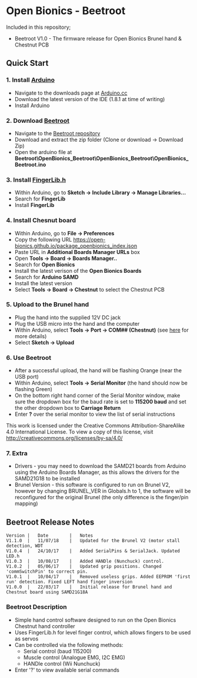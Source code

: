 # Open Bionics - Beetroot

Included in this repository;

- Beetroot V1.0 - The firmware release for Open Bionics Brunel hand & Chestnut PCB 

## Quick Start
### 1. Install [Arduino](https://www.arduino.cc)
* Navigate to the downloads page at [Arduino.cc](https://www.arduino.cc/en/Main/Software)
* Download the latest version of the IDE (1.8.1 at time of writing)
* Install Arduino
### 2. Download [Beetroot](https://github.com/Open-Bionics/Beetroot) 
* Navigate to the [Beetroot repository](https://github.com/Open-Bionics/Beetroot) 
* Download and extract the zip folder (Clone or download -> Download Zip)
* Open the arduino file at **Beetroot\OpenBionics_Beetroot\OpenBionics_Beetroot\OpenBionics_Beetroot.ino**
### 3. Install [FingerLib.h](https://github.com/Open-Bionics/FingerLib)
* Within Arduino, go to **Sketch -> Include Library -> Manage Libraries...**
* Search for **FingerLib**
* Install **FingerLib**
### 4. Install Chesnut board
* Within Arduino, go to **File -> Preferences**
* Copy the following URL https://open-bionics.github.io/package_openbionics_index.json
* Paste URL in **Additional Boards Manager URLs** box
* Open **Tools -> Board -> Boards Manager..**
* Search for **Open Bionics**
* Install the latest verison of the **Open Bionics Boards**
* Search for **Arduino SAMD**
* Install the latest version
* Select **Tools -> Board -> Chestnut** to select the Chestnut PCB 
### 5. Upload to the Brunel hand
* Plug the hand into the supplied 12V DC jack
* Plug the USB micro into the hand and the computer
* Within Arduino, select **Tools -> Port -> COM## (Chestnut)** (see [here](https://www.arduino.cc/en/guide/troubleshooting#toc16) for more details)
* Select **Sketch -> Upload**
### 6. Use Beetroot
* After a successful upload, the hand will be flashing Orange (near the USB port)
* Within Arduino, select **Tools -> Serial Monitor** (the hand should now be flashing Green)
* On the bottom right hand corner of the Serial Monitor window, make sure the dropdown box for the baud rate is set to **115200 baud** and set the other dropdown box to **Carriage Return**
* Enter **?** over the serial monitor to view the list of serial instructions

This work is licensed under the Creative Commons Attribution-ShareAlike 4.0 International License.
To view a copy of this license, visit http://creativecommons.org/licenses/by-sa/4.0/

### 7. Extra
* Drivers - you may need to download the SAMD21 boards from Arduino using the Arduino Boards Manager, as this allows the drivers for the SAMD21G18 to be installed
* Brunel Version - this software is configured to run on Brunel V2, however by changing BRUNEL_VER in Globals.h to 1, the software will be reconfigured for the original Brunel (the only difference is the finger/pin mapping) 


## Beetroot Release Notes

	Version	|	Date		|	Notes
	V1.1.0	|	11/07/18	|	Updated for the Brunel V2 (motor stall detection, WDT
	V1.0.4	|	24/10/17	|	Added SerialPins & SerialJack. Updated LED.h 
	V1.0.3	|	10/08/17	|	Added HANDle (Nunchuck) control.
	V1.0.2	|	05/06/17	|	Updated grip positions. Changed 'commSwitchPin' to correct pin.
	V1.0.1	|	10/04/17	|	Removed useless grips. Added EEPROM 'first run' detection. Fixed LEFT hand finger inversion
	V1.0.0	|	22/03/17	|	Initial release for Brunel hand and Chestnut board using SAMD21G18A
		
	



### Beetroot Description

* Simple hand control software designed to run on the Open Bionics Chestnut hand controller
* Uses FingerLib.h for level finger control, which allows fingers to be used as servos
* Can be controlled via the following methods:
	* Serial control (baud 115200)
	* Muscle control (Analogue EMG, I2C EMG)
	* HANDle control (Wii Nunchuck)
* Enter '?' to view available serial commands

		
